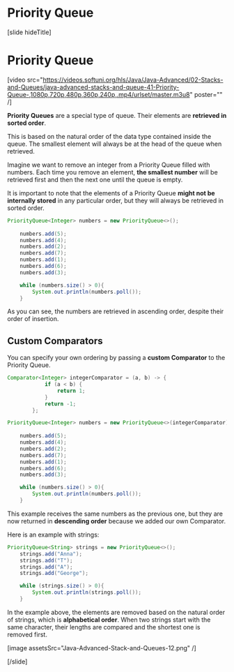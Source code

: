 # Priority Queue

[slide hideTitle]

# Priority Queue

[video src="https://videos.softuni.org/hls/Java/Java-Advanced/02-Stacks-and-Queues/java-advanced-stacks-and-queue-41-Priority-Queue-,1080p,720p,480p,360p,240p,.mp4/urlset/master.m3u8" poster="" /]

**Priority Queues** are a special type of queue. Their elements are **retrieved in sorted order**. 

This is based on the natural order of the data type contained inside the queue. The smallest element will always be at the head of the queue when retrieved.

Imagine we want to remove an integer from a Priority Queue filled with numbers. Each time you remove an element, **the smallest number** will be retrieved first and then the next one until the queue is empty.

It is important to note that the elements of a Priority Queue **might not be internally stored** in any particular order, but they will always be retrieved in sorted order.

```java live
PriorityQueue<Integer> numbers = new PriorityQueue<>();
        
    numbers.add(5);
    numbers.add(4);
    numbers.add(2);
    numbers.add(7);
    numbers.add(1);
    numbers.add(6);
    numbers.add(3);

    while (numbers.size() > 0){
        System.out.println(numbers.poll());
    }
```

As you can see, the numbers are retrieved in ascending order, despite their order of insertion.

## Custom Comparators

You can specify your own ordering by passing a **custom Comparator** to the Priority Queue. 

```java live
Comparator<Integer> integerComparator = (a, b) -> {
            if (a < b) {
                return 1;
            }
            return -1;
        };

PriorityQueue<Integer> numbers = new PriorityQueue<>(integerComparator);
        
    numbers.add(5);
    numbers.add(4);
    numbers.add(2);
    numbers.add(7);
    numbers.add(1);
    numbers.add(6);
    numbers.add(3);

    while (numbers.size() > 0){
        System.out.println(numbers.poll());
    }
```

This example receives the same numbers as the previous one, but they are now returned in **descending order** because we added our own Comparator.

Here is an example with strings:


```java live
PriorityQueue<String> strings = new PriorityQueue<>();
    strings.add("Anna");
    strings.add("T");
    strings.add("A");
    strings.add("George");

    while (strings.size() > 0){
        System.out.println(strings.poll());
    }
```

In the example above, the elements are removed based on the natural order of strings, which is **alphabetical order**. When two strings start with the same character, their lengths are compared and the shortest one is removed first.

[image assetsSrc="Java-Advanced-Stack-and-Queues-12.png" /]


[/slide]

